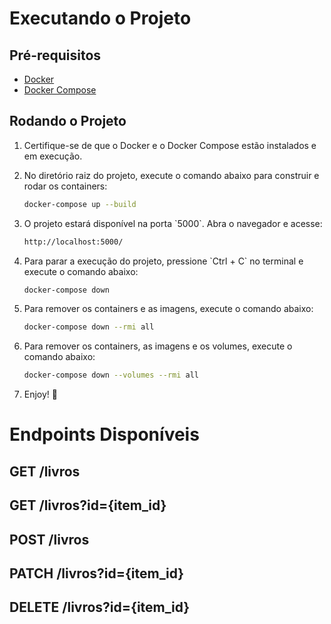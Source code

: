 # Executando o Projeto

## Pré-requisitos

- [Docker](https://www.docker.com/)
- [Docker Compose](https://docs.docker.com/compose/)

## Rodando o Projeto

1. Certifique-se de que o Docker e o Docker Compose estão instalados e em execução.

2. No diretório raiz do projeto, execute o comando abaixo para construir e rodar os containers:
   ```bash
   docker-compose up --build
   ```

3. O projeto estará disponível na porta \`5000\`. Abra o navegador e acesse:
   ```bash
   http://localhost:5000/
   ```
4. Para parar a execução do projeto, pressione \`Ctrl + C\` no terminal e execute o comando abaixo:
   ```bash
   docker-compose down
   ```
5. Para remover os containers e as imagens, execute o comando abaixo:
   ```bash
   docker-compose down --rmi all
   ```
6. Para remover os containers, as imagens e os volumes, execute o comando abaixo:
   ```bash
   docker-compose down --volumes --rmi all
   ```

7. Enjoy! 🚀

# Endpoints Disponíveis

## GET /livros

## GET /livros?id={item_id}

## POST /livros

## PATCH /livros?id={item_id}

## DELETE /livros?id={item_id}
